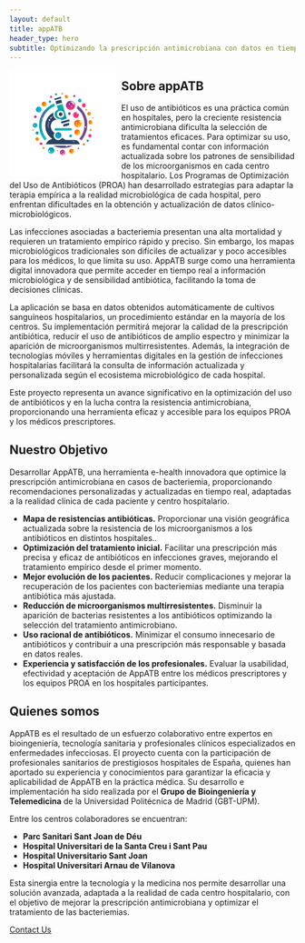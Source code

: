 ```yaml
---
layout: default
title: appATB
header_type: hero
subtitle: Optimizando la prescripción antimicrobiana con datos en tiempo real
---
```

<div style="float: left; margin-right: 10px;">
  <img src="assets/logos/logo512.png" alt="Texto alternativo" width="187">
</div>

## Sobre appATB

El uso de antibióticos es una práctica común en hospitales, pero la creciente resistencia antimicrobiana dificulta la selección de tratamientos eficaces. Para optimizar su uso, es fundamental contar con información actualizada sobre los patrones de sensibilidad de los microorganismos en cada centro hospitalario. Los Programas de Optimización del Uso de Antibióticos (PROA) han desarrollado estrategias para adaptar la terapia empírica a la realidad microbiológica de cada hospital, pero enfrentan dificultades en la obtención y actualización de datos clínico-microbiológicos.

Las infecciones asociadas a bacteriemia presentan una alta mortalidad y requieren un tratamiento empírico rápido y preciso. Sin embargo, los mapas microbiológicos tradicionales son difíciles de actualizar y poco accesibles para los médicos, lo que limita su uso. AppATB surge como una herramienta digital innovadora que permite acceder en tiempo real a información microbiológica y de sensibilidad antibiótica, facilitando la toma de decisiones clínicas.

La aplicación se basa en datos obtenidos automáticamente de cultivos sanguíneos hospitalarios, un procedimiento estándar en la mayoría de los centros. Su implementación permitirá mejorar la calidad de la prescripción antibiótica, reducir el uso de antibióticos de amplio espectro y minimizar la aparición de microorganismos multirresistentes. Además, la integración de tecnologías móviles y herramientas digitales en la gestión de infecciones hospitalarias facilitará la consulta de información actualizada y personalizada según el ecosistema microbiológico de cada hospital.

Este proyecto representa un avance significativo en la optimización del uso de antibióticos y en la lucha contra la resistencia antimicrobiana, proporcionando una herramienta eficaz y accesible para los equipos PROA y los médicos prescriptores.


## Nuestro Objetivo

Desarrollar AppATB, una herramienta e-health innovadora que optimice la prescripción antimicrobiana en casos de bacteriemia, proporcionando recomendaciones personalizadas y actualizadas en tiempo real, adaptadas a la realidad clínica de cada paciente y centro hospitalario.

+ <b>Mapa de resistencias antibióticas.</b>
Proporcionar una visión geográfica actualizada sobre la resistencia de los microorganismos a los antibióticos en distintos hospitales..
+  <b>Optimización del tratamiento inicial.</b>
Facilitar una prescripción más precisa y eficaz de antibióticos en infecciones graves, mejorando el tratamiento empírico desde el primer momento.
+ <b>Mejor evolución de los pacientes.</b>
Reducir complicaciones y mejorar la recuperación de los pacientes con bacteriemias mediante una terapia antibiótica más ajustada.
+ <b>Reducción de microorganismos multirresistentes.</b>
Disminuir la aparición de bacterias resistentes a los antibióticos optimizando la selección del tratamiento antimicrobiano.
+ <b>Uso racional de antibióticos.</b>
Minimizar el consumo innecesario de antibióticos y contribuir a una prescripción más responsable y basada en datos reales.
+ <b>Experiencia y satisfacción de los profesionales.</b>
Evaluar la usabilidad, efectividad y aceptación de AppATB entre los médicos prescriptores y los equipos PROA en los hospitales participantes.

## Quienes somos

AppATB es el resultado de un esfuerzo colaborativo entre expertos en bioingeniería, tecnología sanitaria y profesionales clínicos especializados en enfermedades infecciosas. 
El proyecto cuenta con la participación de profesionales sanitarios de prestigiosos hospitales de España, quienes han aportado su experiencia y conocimientos para garantizar la eficacia y aplicabilidad de AppATB en la práctica médica. Su desarrollo e implementación ha sido realizada por el <b>Grupo de Bioingeniería y Telemedicina</b> de la Universidad Politécnica de Madrid (GBT-UPM).

Entre los centros colaboradores se encuentran:
+ <b>Parc Sanitari Sant Joan de Déu</b>
+ <b>Hospital Universitari de la Santa Creu i Sant Pau</b>
+ <b>Hospital Universitario Sant Joan</b>
+ <b>Hospital Universitari Arnau de Vilanova</b>

Esta sinergia entre la tecnología y la medicina nos permite desarrollar una solución avanzada, adaptada a la realidad de cada centro hospitalario, con el objetivo de mejorar la prescripción antimicrobiana y optimizar el tratamiento de las bacteriemias.


[Contact Us](mailto:ParcSanitari.servei.infeccions@sjd.es)

